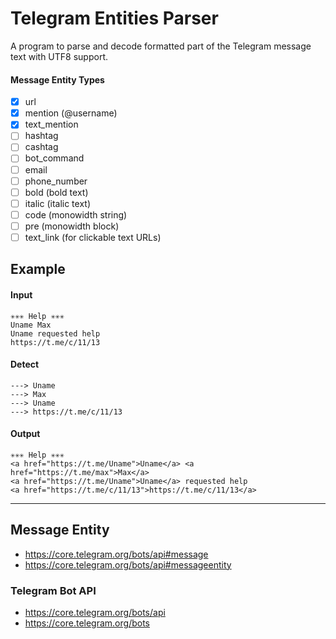 # Telegram Entities Parser

A program to parse and decode formatted part of the Telegram message text with UTF8 support.

#### Message Entity Types

- [x] url
- [x] mention (@username)
- [x] text_mention
- [ ] hashtag
- [ ] cashtag
- [ ] bot_command
- [ ] email
- [ ] phone_number
- [ ] bold (bold text)
- [ ] italic (italic text)
- [ ] code (monowidth string)
- [ ] pre (monowidth block)
- [ ] text_link (for clickable text URLs)

## Example

#### Input

```
✳️✳️✳️ Help ✳️✳️✳️
Uname Max
Uname requested help
https://t.me/c/11/13
```

#### Detect

```
---> Uname
---> Max
---> Uname
---> https://t.me/c/11/13
```

#### Output

```
✳️✳️✳️ Help ✳️✳️✳️
<a href="https://t.me/Uname">Uname</a> <a href="https://t.me/max">Max</a> 
<a href="https://t.me/Uname">Uname</a> requested help
<a href="https://t.me/c/11/13">https://t.me/c/11/13</a>
```

--------

## Message Entity

- https://core.telegram.org/bots/api#message
- https://core.telegram.org/bots/api#messageentity

### Telegram Bot API

- https://core.telegram.org/bots/api
- https://core.telegram.org/bots
